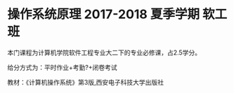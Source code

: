 # 操作系统原理 2017-2018 夏季学期 软工班

本门课程为计算机学院软件工程专业大二下的专业必修课，占2.5学分。

给分方式为：平时作业+考勤?+闭卷考试

教材：《计算机操作系统》第3版,西安电子科技大学出版社
